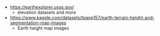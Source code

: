 - https://earthexplorer.usgs.gov/
  - elevation datasets and more
- https://www.kaggle.com/datasets/tpapp157/earth-terrain-height-and-segmentation-map-images
  - Earth height map images